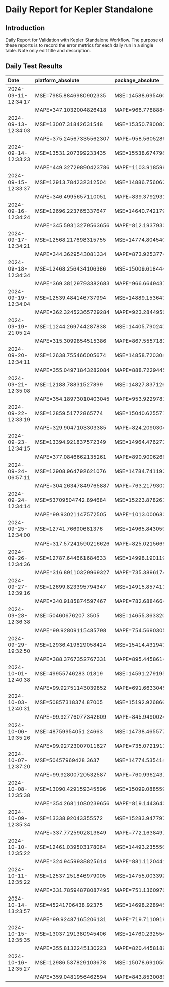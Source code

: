 # Daily Report for Kepler Standalone

## Introduction
Daily Report for Validation with Kepler Standalone Workflow. The purpose of these reports is to record the error metrics for each daily run in a single table. Note only edit title and description.

## Daily Test Results
| Date                | platform_absolute       | package_absolute        | platform_dynamic        | package_dynamic         | platform_idle           | package_idle            |
|:--------------------|:------------------------|:------------------------|:------------------------|:------------------------|:------------------------|:------------------------|
| 2024-09-11-12:34:17 | MSE=7985.8846980902335  | MSE=14588.69546039203   | MSE=941.0543141414697   | MSE=819.3169992632772   | MSE=3741.2287079729635  | MSE=20513.137405960762  |
|                     | MAPE=347.1032004826418  | MAPE=966.77888848175    | MAPE=672.1946205514441  | MAPE=363.94554107285035 | MAPE=2390.8266663438835 | MAPE=24623.381946600057 |
| 2024-09-13-12:34:03 | MSE=13007.31842631548   | MSE=15350.780082348127  | MSE=3255.9238909315827  | MSE=600.3259997364027   | MSE=3724.4417296560246  | MSE=20521.76794736475   |
|                     | MAPE=375.24567335562307 | MAPE=958.5605286469754  | MAPE=1429.6126407461052 | MAPE=490.48345381284844 | MAPE=2269.585418008504  | MAPE=26030.358954139167 |
| 2024-09-14-12:33:23 | MSE=13531.207399233435  | MSE=15538.674798294705  | MSE=3413.5797421945563  | MSE=592.0466196543595   | MSE=3752.6725975018776  | MSE=20555.840835427418  |
|                     | MAPE=449.32729890423786 | MAPE=1103.9185997310337 | MAPE=inf                | MAPE=inf                | MAPE=2484.257828773947  | MAPE=33107.017507189434 |
| 2024-09-15-12:33:37 | MSE=12913.784232312504  | MSE=14886.756062554537  | MSE=3297.9823562021847  | MSE=677.8814390295638   | MSE=3704.823841759644   | MSE=20517.379791701944  |
|                     | MAPE=346.4995657110051  | MAPE=839.3792931613054  | MAPE=1247.174071254456  | MAPE=197.55640972814453 | MAPE=2137.842721545242  | MAPE=25431.02800825856  |
| 2024-09-16-12:34:24 | MSE=12696.223765337647  | MSE=14640.742179924711  | MSE=3228.6238863188482  | MSE=743.5922430463361   | MSE=3645.0607522263444  | MSE=20489.77987978462   |
|                     | MAPE=345.59313279563656 | MAPE=812.1937933442543  | MAPE=635.7253166166561  | MAPE=225.88527983535607 | MAPE=1845.936058435452  | MAPE=22120.539333861292 |
| 2024-09-17-12:34:21 | MSE=12568.217698315755  | MSE=14774.80454080479   | MSE=3078.218715331699   | MSE=730.4726154829373   | MSE=3665.9999519132066  | MSE=20514.76503964703   |
|                     | MAPE=344.3629543081334  | MAPE=873.9253774050474  | MAPE=540.6036387406683  | MAPE=111.41669433829587 | MAPE=1961.2113134422368 | MAPE=25472.733359582733 |
| 2024-09-18-12:34:34 | MSE=12468.256434106386  | MSE=15009.61844408717   | MSE=2930.6918098301817  | MSE=690.1495873407986   | MSE=3746.2709503613596  | MSE=20555.042948737228  |
|                     | MAPE=369.38129793382683 | MAPE=966.6649437981267  | MAPE=323.6056192554566  | MAPE=110.24301615045256 | MAPE=2429.011687348065  | MAPE=32778.46762936253  |
| 2024-09-19-12:34:04 | MSE=12539.484146737994  | MSE=14889.153643003187  | MSE=2981.7165287231583  | MSE=710.8537714130252   | MSE=3752.4708013364543  | MSE=20552.51295341985   |
|                     | MAPE=362.32452365729284 | MAPE=923.2844950897526  | MAPE=402.45915734239617 | MAPE=413.5799706272378  | MAPE=2482.063061925886  | MAPE=32272.435024643084 |
| 2024-09-19-21:05:24 | MSE=11244.269744287838  | MSE=14405.79024320573   | MSE=2469.1149136989693  | MSE=808.2956294239498   | MSE=3686.7837093487997  | MSE=20529.590108583765  |
|                     | MAPE=315.3099854515386  | MAPE=867.555718226839   | MAPE=425.4971556923338  | MAPE=270.6377330914696  | MAPE=2024.806874456111  | MAPE=27206.68552624965  |
| 2024-09-20-12:34:11 | MSE=12638.755466005674  | MSE=14858.72030472386   | MSE=3114.9151637394366  | MSE=706.0855120823165   | MSE=3714.056042111606   | MSE=20509.78968693859   |
|                     | MAPE=355.04971843282084 | MAPE=888.7229445369157  | MAPE=769.8959110470649  | MAPE=189.45425644967904 | MAPE=2195.0277386454195 | MAPE=24019.455611335943 |
| 2024-09-21-12:35:08 | MSE=12188.78831527899   | MSE=14827.837126164608  | MSE=2862.007652450437   | MSE=723.0974609781323   | MSE=3699.8402577400616  | MSE=20530.607186911013  |
|                     | MAPE=354.18973010403045 | MAPE=953.922978740219   | MAPE=465.2961084193361  | MAPE=183.82780794534887 | MAPE=2102.3499186272293 | MAPE=27394.276435497984 |
| 2024-09-22-12:33:19 | MSE=12859.51772865774   | MSE=15040.625571975424  | MSE=3352.3696750166637  | MSE=634.0029799080426   | MSE=3640.37344128785    | MSE=20460.17669290908   |
|                     | MAPE=329.9047103303385  | MAPE=824.2090304609324  | MAPE=4450.179635576853  | MAPE=413.09765221138093 | MAPE=1783.4019126130784 | MAPE=18680.909968926186 |
| 2024-09-23-12:34:15 | MSE=13394.921837572349  | MSE=14964.476272191112  | MSE=3549.0057345880778  | MSE=675.1019736457946   | MSE=3657.053804298711   | MSE=20518.779466577023  |
|                     | MAPE=377.0846662135261  | MAPE=890.9006266910966  | MAPE=8049.556705403934  | MAPE=482.5863073651321  | MAPE=1860.5792476807974 | MAPE=25362.937850698338 |
| 2024-09-24-06:57:11 | MSE=12908.964792621076  | MSE=14784.741192966478  | MSE=3468.271926893738   | MSE=685.8279515266012   | MSE=3645.736990092117   | MSE=20465.661180636016  |
|                     | MAPE=304.26347849765887 | MAPE=763.2179302064513  | MAPE=596.8335634478416  | MAPE=153.74464544669277 | MAPE=1803.5795136890517 | MAPE=19098.52000281451  |
| 2024-09-24-12:34:14 | MSE=53709504742.894684  | MSE=15223.878263904224  | MSE=12689.58838161674   | MSE=616.8791500536665   | MSE=53754746592.45034   | MSE=20508.886462833656  |
|                     | MAPE=99.93021147572505  | MAPE=1013.000683478075  | MAPE=inf                | MAPE=232.08735983060964 | MAPE=99.97230016909965  | MAPE=23895.483750650536 |
| 2024-09-25-12:34:00 | MSE=12741.76690681376   | MSE=14965.843059961077  | MSE=3308.6539797745204  | MSE=652.9713982751223   | MSE=3666.280417667415   | MSE=20479.518739637115  |
|                     | MAPE=317.57241590216626 | MAPE=825.0215669729467  | MAPE=471.4510487340961  | MAPE=176.9227001614902  | MAPE=1906.650372394856  | MAPE=20435.40941707571  |
| 2024-09-26-12:34:36 | MSE=12787.644661684633  | MSE=14998.190119842087  | MSE=3241.699554840489   | MSE=660.9537362483456   | MSE=3677.861569195069   | MSE=20522.352537715677  |
|                     | MAPE=316.89110329969327 | MAPE=735.3896174730378  | MAPE=124.07465665452008 | MAPE=48.10034090456411  | MAPE=1968.7834485534133 | MAPE=25816.06838167968  |
| 2024-09-27-12:39:16 | MSE=12699.823395794347  | MSE=14915.857411635263  | MSE=3135.855319684059   | MSE=695.7096883919388   | MSE=3699.270140375372   | MSE=20528.632181980713  |
|                     | MAPE=340.9185874597467  | MAPE=782.6884664952933  | MAPE=167.7934642534487  | MAPE=93.79865693354103  | MAPE=2093.734275847836  | MAPE=27076.92723552385  |
| 2024-09-28-12:36:38 | MSE=50460676207.3505    | MSE=14655.36332030937   | MSE=12284.380695007962  | MSE=750.327493382528    | MSE=50503884291.424416  | MSE=20503.71870959246   |
|                     | MAPE=99.92809115485798  | MAPE=754.5690305665889  | MAPE=inf                | MAPE=63.25384039950039  | MAPE=99.97147359587484  | MAPE=23456.515075877007 |
| 2024-09-29-19:32:50 | MSE=12936.419629058424  | MSE=15414.431943335401  | MSE=3161.2138590786003  | MSE=602.9822425316815   | MSE=3686.5958547845707  | MSE=20515.184963955257  |
|                     | MAPE=388.3767352767331  | MAPE=895.4458614037419  | MAPE=175.71316697828095 | MAPE=51.54939371544839  | MAPE=2019.2565492613803 | MAPE=24793.79495045552  |
| 2024-10-01-12:40:38 | MSE=49955746283.01819   | MSE=14591.2791956466    | MSE=12635.570983992873  | MSE=721.8920330747555   | MSE=49999217436.98277   | MSE=20514.924312219682  |
|                     | MAPE=99.92751143039852  | MAPE=691.6633045413438  | MAPE=inf                | MAPE=55.07409077756408  | MAPE=99.97138043186187  | MAPE=24689.107176033565 |
| 2024-10-03-12:40:31 | MSE=50857318374.87005   | MSE=15192.926866462238  | MSE=13066.590790541133  | MSE=637.3733676361259   | MSE=50901728821.02661   | MSE=20527.62978029638   |
|                     | MAPE=99.92776077342609  | MAPE=845.9490024278873  | MAPE=inf                | MAPE=52.226948232843775 | MAPE=99.97165992475448  | MAPE=26801.87579017305  |
| 2024-10-06-19:35:26 | MSE=48759954051.24663   | MSE=14738.465577191759  | MSE=12560.18305348914   | MSE=723.8547077504726   | MSE=48803018038.85584   | MSE=20516.74599923962   |
|                     | MAPE=99.92723007011627  | MAPE=735.0721911424903  | MAPE=inf                | MAPE=51.37550976463632  | MAPE=99.97102585579117  | MAPE=25149.24695231036  |
| 2024-10-07-12:37:20 | MSE=50457969428.3637    | MSE=14774.535414144228  | MSE=12493.600061476678  | MSE=681.8233903498847   | MSE=50501371327.79031   | MSE=20515.564143770327  |
|                     | MAPE=99.92800720532587  | MAPE=760.9962437416057  | MAPE=inf                | MAPE=61.401312348979154 | MAPE=99.97147141024253  | MAPE=24983.26206029623  |
| 2024-10-08-12:35:38 | MSE=13090.429159345596  | MSE=15099.088559678949  | MSE=3312.7872733131067  | MSE=638.7617607442938   | MSE=3712.0577999115685  | MSE=20533.005519792936  |
|                     | MAPE=354.26811080239656 | MAPE=819.1443643069528  | MAPE=157.17530798936806 | MAPE=84.69655081682833  | MAPE=2182.984161237324  | MAPE=28026.956095866513 |
| 2024-10-09-12:35:34 | MSE=13338.92043355572   | MSE=15283.947797883047  | MSE=3523.597283513655   | MSE=588.7878451520024   | MSE=3657.6204087673354  | MSE=20482.45369879987   |
|                     | MAPE=337.7725902813849  | MAPE=772.1638497024022  | MAPE=144.4031377737908  | MAPE=52.45850072180266  | MAPE=1861.723390434508  | MAPE=20717.255573193193 |
| 2024-10-10-12:35:22 | MSE=12461.039503178064  | MSE=14493.235556367837  | MSE=3102.6628023589346  | MSE=787.9246883691541   | MSE=3690.575312220396   | MSE=20517.364969309347  |
|                     | MAPE=324.9459938825614  | MAPE=881.1120441575462  | MAPE=156.5252183495036  | MAPE=65.76246975514405  | MAPE=2046.7472675197787 | MAPE=25102.95618936708  |
| 2024-10-11-12:35:22 | MSE=12537.251846979005  | MSE=14755.003392766273  | MSE=3093.0934521380464  | MSE=731.5477917360039   | MSE=3698.17591795283    | MSE=20534.27765927762   |
|                     | MAPE=331.78594878087495 | MAPE=751.1360970504015  | MAPE=130.69400685237994 | MAPE=49.591616603457524 | MAPE=2090.931795464983  | MAPE=27972.13450868579  |
| 2024-10-14-13:23:57 | MSE=45241706438.92375   | MSE=14698.22894521125   | MSE=12363.021387766174  | MSE=685.9796929667882   | MSE=45282837380.93407   | MSE=20522.98692925742   |
|                     | MAPE=99.92487165206131  | MAPE=719.7110919033195  | MAPE=inf                | MAPE=68.30377155632485  | MAPE=99.97003671036107  | MAPE=25980.721828599097 |
| 2024-10-15-12:35:35 | MSE=13037.291380945406  | MSE=14760.232554596247  | MSE=3339.5639420968587  | MSE=726.3456078643355   | MSE=3699.5971267912178  | MSE=20527.92461590018   |
|                     | MAPE=355.8132245130223  | MAPE=820.445818913359   | MAPE=182.995243529286   | MAPE=84.18084323411242  | MAPE=2096.3908889590834 | MAPE=26983.369186570355 |
| 2024-10-16-12:35:27 | MSE=12986.537829103678  | MSE=15078.691050995903  | MSE=3319.8550931055765  | MSE=668.4139009351334   | MSE=3683.2751858980423  | MSE=20488.396951995965  |
|                     | MAPE=359.0481956462594  | MAPE=843.8530089405433  | MAPE=170.17411997616767 | MAPE=71.39036897235398  | MAPE=2000.9094404229036 | MAPE=21342.380978983543 |